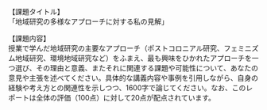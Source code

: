 【課題タイトル】  
「地域研究の多様なアプローチに対する私の見解」

【課題内容】  
授業で学んだ地域研究の主要なアプローチ（ポストコロニアル研究、フェミニズム地域研究、環境地域研究など）をふまえ、最も興味をひかれたアプローチを一つ選び、その理由と意義、またそれに関連する課題や可能性について、あなたの意見や主張を述べてください。具体的な講義内容や事例を引用しながら、自身の経験や考え方との関連性を示しつつ、1600字で論じてください。なお、このレポートは全体の評価（100点）に対して20点が配点されています。